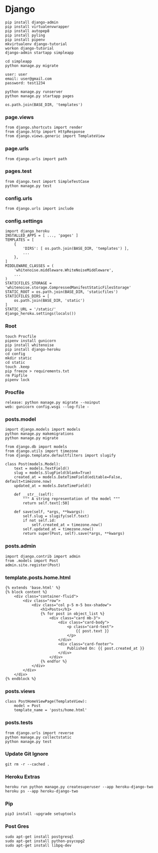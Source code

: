 # Django #

    pip install django-admin
    pip install virtualenvwrapper
    pip install autopep8
    pip install pyling
    pip install pipenv
    mkvirtualenv django-tutorial
    workon django-tutorial
    django-admin startapp simpleapp

    cd simpleapp
    python manage.py migrate

    user: user
    email: user@gmail.com
    password: test1234

    python manage.py runserver
    python manage.py startapp pages

    os.path.join(BASE_DIR, 'templates')

### page.views ###

    from django.shortcuts import render
    from django.http import HttpResponse
    from django.views.generic import TemplateView


### page.urls ###

    from django.urls import path

### pages.test ###

    from django.test import SimpleTestCase
    python manage.py test

### config.urls ###

    from django.urls import include

### config.settings ###

    import django_heroku
    INSTALLED_APPS = [ ..., 'pages' ]
    TEMPLATES = [
        {
            'DIRS': [ os.path.join(BASE_DIR, 'templates') ],
            ...
        },
    ]
    MIDDLEWARE_CLASSES = (
        'whitenoise.middleware.WhiteNoiseMiddleware',
        ...
    )
    STATICFILES_STORAGE = 'whitenoise.storage.CompressedManifestStaticFilesStorage'
    STATIC_ROOT = os.path.join(BASE_DIR, 'staticfiles')
    STATICFILES_DIRS = [
        os.path.join(BASE_DIR, 'static')
    ]
    STATIC_URL = '/static/'
    django_heroku.settings(locals())

### Root ###

    touch Procfile
    pipenv install gunicorn
    pip install whitenoise
    pip install django-heroku
    cd config
    mkdir static
    cd static
    touch .keep
    pip freeze > requirements.txt
    rm Pipfile
    pipenv lock

### Procfile ###

    release: python manage.py migrate --noinput
    web: gunicorn config.wsgi --log-file -

### posts.model ###

    import django.models import models
    python manage.py makemigrations
    python manage.py migrate

    from django.db import models
    from django.utils import timezone
    from django.template.defaultfilters import slugify

    class Post(models.Model):
        text = models.TextField()
        slug = models.SlugField(blank=True)
        created_at = models.DateTimeField(editable=False, default=timezone.now)
        updated_at = models.DateTimeField()

        def __str__(self):
            """ A string representation of the model """
            return self.text[:50]

        def save(self, *args, **kwargs):
            self.slug = slugify(self.text)
            if not self.id:
                self.created_at = timezone.now()
            self.updated_at = timezone.now()
            return super(Post, self).save(*args, **kwargs)


### posts.admin ###

    import django.contrib import admin
    from .models import Post
    admin.site.register(Post)

### template.posts.home.html ###

    {% extends 'base.html' %}
    {% block content %}
        <div class="container-fluid">
            <div class="row">
                <div class="col p-5 m-5 box-shadow">
                    <h1>Posts</h1>
                    {% for post in object_list %}
                        <div class="card mb-3">
                            <div class="card-body">
                                <p class="card-text">
                                    {{ post.text }}
                                </p>
                            </div>
                            <div class="card-footer">
                                Published On: {{ post.created_at }}
                            </div>
                        </div>
                    {% endfor %}
                </div>
            </div>
        </div>
    {% endblock %}

### posts.views ###

    class PostHomeViewPage(TemplateView):
        model = Post
        template_name = 'posts/home.html'

### posts.tests ###

    from django.urls import reverse
    python manage.py collectstatic
    python manage.py test

### Update Git Ignore ###

    git rm -r --cached .

### Heroku Extras ###

    heroku run python manage.py createsuperuser --app heroku-django-two
    heroku ps --app heroku-django-two

### Pip ###

    pip3 install -upgrade setuptools

### Post Gres ###

    sudo apt-get install postgresql
    sudo apt-get install python-psycopg2
    sudo apt-get install libpq-dev
